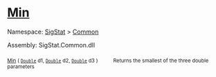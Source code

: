 # [Min](./MathHelper-100663400.md)

Namespace: [SigStat]() > [Common](./../README.md)

Assembly: SigStat.Common.dll

<sub>[Min](./MathHelper-100663400.md) ( [`Double`](https://docs.microsoft.com/en-us/dotnet/api/System.Double) d1, [`Double`](https://docs.microsoft.com/en-us/dotnet/api/System.Double) d2, [`Double`](https://docs.microsoft.com/en-us/dotnet/api/System.Double) d3 )</sub>&nbsp;&nbsp;&nbsp;&nbsp;&nbsp;&nbsp;&nbsp;&nbsp;&nbsp;<sub>Returns the smallest of the three double parameters</sub>

